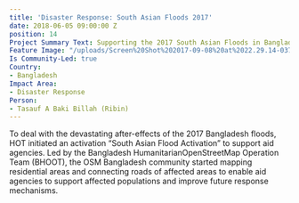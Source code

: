 ```yaml
---
title: 'Disaster Response: South Asian Floods 2017'
date: 2018-06-05 09:00:00 Z
position: 14
Project Summary Text: Supporting the 2017 South Asian Floods in Bangladesh
Feature Image: "/uploads/Screen%20Shot%202017-09-08%20at%2022.29.14-0375e6.png"
Is Community-Led: true
Country:
- Bangladesh
Impact Area:
- Disaster Response
Person:
- Tasauf A Baki Billah (Ribin)
---
```


To deal with the devastating after-effects of the 2017 Bangladesh floods, HOT initiated an activation “South Asian Flood Activation” to support aid agencies. Led by the Bangladesh HumanitarianOpenStreetMap Operation Team (BHOOT), the OSM Bangladesh community started mapping residential areas and connecting roads of affected areas to enable aid agencies to support affected populations and improve future response mechanisms.
